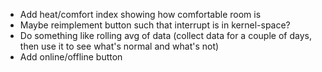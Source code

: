 - Add heat/comfort index showing how comfortable room is
- Maybe reimplement button such that interrupt is in kernel-space?
- Do something like rolling avg of data (collect data for a couple of days, then use it to see what's normal and what's not)
- Add online/offline button